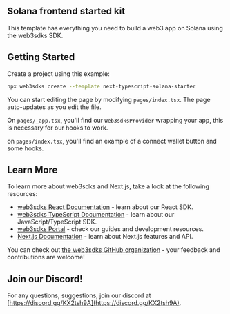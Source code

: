 ## Solana frontend started kit

This template has everything you need to build a web3 app on Solana using the web3sdks SDK.

## Getting Started

Create a project using this example:

```bash
npx web3sdks create --template next-typescript-solana-starter
```

You can start editing the page by modifying `pages/index.tsx`. The page auto-updates as you edit the file.

On `pages/_app.tsx`, you'll find our `Web3sdksProvider` wrapping your app, this is necessary for our hooks to work.

on `pages/index.tsx`, you'll find an example of a connect wallet button and some hooks.

## Learn More

To learn more about web3sdks and Next.js, take a look at the following resources:

- [web3sdks React Documentation](https://docs.web3sdks.com/react) - learn about our React SDK.
- [web3sdks TypeScript Documentation](https://docs.web3sdks.com/typescript) - learn about our JavaScript/TypeScript SDK.
- [web3sdks Portal](https://docs.web3sdks.com) - check our guides and development resources.
- [Next.js Documentation](https://nextjs.org/docs) - learn about Next.js features and API.

You can check out [the web3sdks GitHub organization](https://github.com/web3sdks) - your feedback and contributions are welcome!

## Join our Discord!

For any questions, suggestions, join our discord at [https://discord.gg/KX2tsh9A](https://discord.gg/KX2tsh9A).
